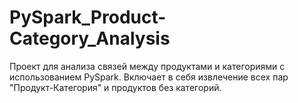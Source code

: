 # PySpark_Product-Category_Analysis
Проект для анализа связей между продуктами и категориями с использованием PySpark. Включает в себя извлечение всех пар "Продукт-Категория" и продуктов без категорий.
